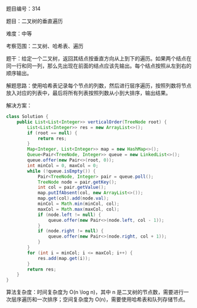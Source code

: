 题目编号：314

题目：二叉树的垂直遍历

难度：中等

考察范围：二叉树、哈希表、遍历

题干：给定一个二叉树，返回其结点按垂直方向从上到下的遍历。如果两个结点在同一行和同一列，那么先出现在前面的结点应该先输出。每个结点按照从左到右的顺序输出。

解题思路：使用哈希表记录每个节点的列数，然后进行层序遍历，按照列数将节点放入对应的列表中，最后将所有列表按照列数从小到大排序，输出结果。

解决方案：

```java
class Solution {
    public List<List<Integer>> verticalOrder(TreeNode root) {
        List<List<Integer>> res = new ArrayList<>();
        if (root == null) {
            return res;
        }
        Map<Integer, List<Integer>> map = new HashMap<>();
        Queue<Pair<TreeNode, Integer>> queue = new LinkedList<>();
        queue.offer(new Pair<>(root, 0));
        int minCol = 0, maxCol = 0;
        while (!queue.isEmpty()) {
            Pair<TreeNode, Integer> pair = queue.poll();
            TreeNode node = pair.getKey();
            int col = pair.getValue();
            map.putIfAbsent(col, new ArrayList<>());
            map.get(col).add(node.val);
            minCol = Math.min(minCol, col);
            maxCol = Math.max(maxCol, col);
            if (node.left != null) {
                queue.offer(new Pair<>(node.left, col - 1));
            }
            if (node.right != null) {
                queue.offer(new Pair<>(node.right, col + 1));
            }
        }
        for (int i = minCol; i <= maxCol; i++) {
            res.add(map.get(i));
        }
        return res;
    }
}
```

算法复杂度：时间复杂度为 O(n \log n)，其中 n 是二叉树的节点数，需要进行一次层序遍历和一次排序；空间复杂度为 O(n)，需要使用哈希表和队列存储节点。